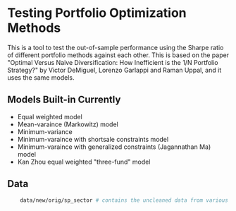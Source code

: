 # Testing Portfolio Optimization Methods

This is a tool to test the out-of-sample performance using the Sharpe ratio of different portfolio methods against each other. This is based on the paper "Optimal Versus Naive Diversification: How Inefficient is the 1/N Portfolio Strategy?" by Victor DeMiguel, Lorenzo Garlappi and Raman Uppal, and it uses the same models.

## Models Built-in Currently

* Equal weighted model
* Mean-varaince (Markowitz) model
* Minimum-variance
* Minimum-varaince with shortsale constraints model
* Minimum-varaince with generalized constraints (Jagannathan Ma) model
* Kan Zhou equal weighted "three-fund" model

## Data

``` bash
    data/new/orig/sp_sector # contains the uncleaned data from various industries in the S&P500
```